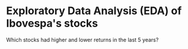 # Exploratory Data Analysis (EDA) of Ibovespa's stocks
Which stocks had higher and lower returns in the last 5 years? 
